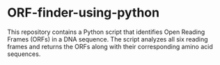 # ORF-finder-using-python
This repository contains a Python script that identifies Open Reading Frames (ORFs) in a DNA sequence. The script analyzes all six reading frames and returns the ORFs along with their corresponding amino acid sequences.
